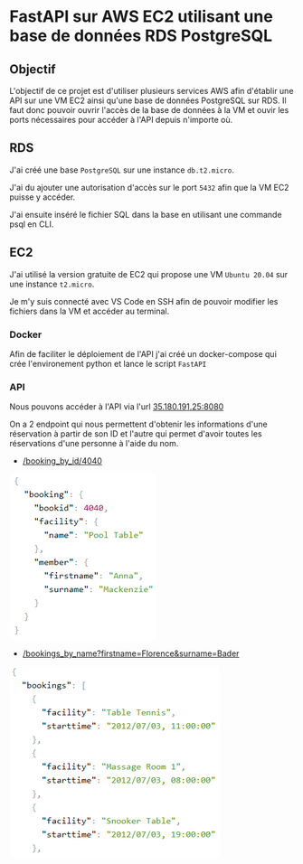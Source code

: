 # FastAPI sur AWS EC2 utilisant une base de données RDS PostgreSQL
 
## Objectif

L'objectif de ce projet est d'utiliser plusieurs services AWS afin d'établir une API sur une VM EC2 ainsi qu'une base de données PostgreSQL sur RDS. Il faut donc pouvoir ouvrir l'accès de la base de données à la VM et ouvir les ports nécessaires pour accéder à l'API depuis n'importe où.

## RDS
J'ai créé une base ```PostgreSQL``` sur une instance ```db.t2.micro```. 

J'ai du ajouter une autorisation d'accès sur le port ```5432``` afin que la VM EC2 puisse y accéder.

J'ai ensuite inséré le fichier SQL dans la base en utilisant une commande psql en CLI.

## EC2

J'ai utilisé la version gratuite de EC2 qui propose une VM ```Ubuntu 20.04``` sur une instance ```t2.micro```.

Je m'y suis connecté avec VS Code en SSH afin de pouvoir modifier les fichiers dans la VM et accéder au terminal.

### Docker

Afin de faciliter le déploiement de l'API j'ai créé un docker-compose qui crée l'environement python et lance le script ```FastAPI```

### API

Nous pouvons accéder à l'API via l'url [35.180.191.25:8080](http://35.180.191.25:8080)

On a 2 endpoint qui nous permettent d'obtenir les informations d'une réservation à partir de son ID et l'autre qui permet d'avoir toutes les réservations d'une personne à l'aide du nom.

- [/booking_by_id/4040](http://35.180.191.25:8080/booking_by_id/4040)

![id](/resources/id.png)

- [/bookings_by_name?firstname=Florence&surname=Bader](http://35.180.191.25:8080/bookings_by_name?firstname=Florence&surname=Bader)

![name](/resources/name.png)
